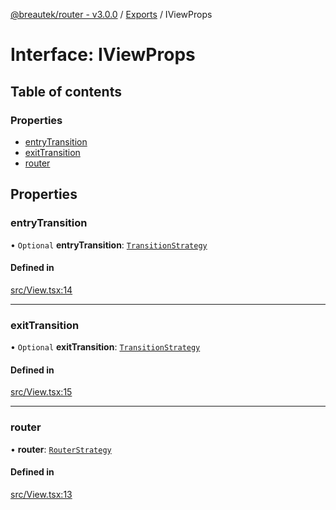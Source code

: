 [@breautek/router - v3.0.0](../README.md) / [Exports](../modules.md) / IViewProps

# Interface: IViewProps

## Table of contents

### Properties

- [entryTransition](IViewProps.md#entrytransition)
- [exitTransition](IViewProps.md#exittransition)
- [router](IViewProps.md#router)

## Properties

### entryTransition

• `Optional` **entryTransition**: [`TransitionStrategy`](../classes/TransitionStrategy.md)

#### Defined in

[src/View.tsx:14](https://github.com/breautek/router/blob/18557bc/src/View.tsx#L14)

___

### exitTransition

• `Optional` **exitTransition**: [`TransitionStrategy`](../classes/TransitionStrategy.md)

#### Defined in

[src/View.tsx:15](https://github.com/breautek/router/blob/18557bc/src/View.tsx#L15)

___

### router

• **router**: [`RouterStrategy`](../classes/RouterStrategy.md)

#### Defined in

[src/View.tsx:13](https://github.com/breautek/router/blob/18557bc/src/View.tsx#L13)
